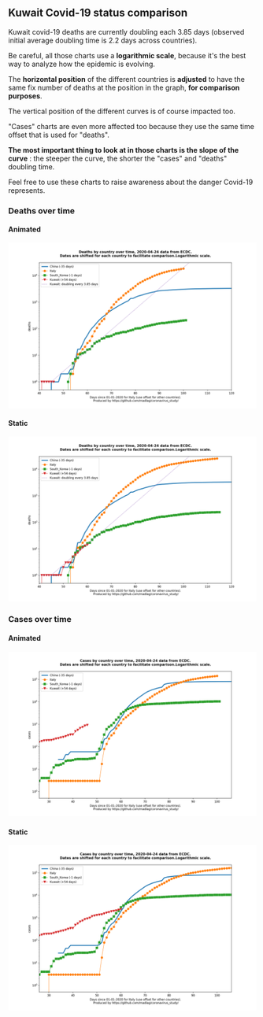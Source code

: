 ## Kuwait Covid-19 status comparison 

Kuwait covid-19 deaths are currently doubling each 3.85 days (observed initial average doubling time is 2.2 days across countries).



Be careful, all those charts use a **logarithmic scale**, because it's the best way to analyze how the epidemic is evolving.
 
The **horizontal position** of the different countries is **adjusted** to have the same fix number of deaths at the position in the graph, **for comparison purposes**.

The vertical position of the different curves is of course impacted too.

"Cases" charts are even more affected too because they use the same time offset that is used for "deaths".

**The most important thing to look at in those charts is the slope of the curve** : the steeper the curve, the shorter the "cases" and "deaths" doubling time.

Feel free to use these charts to raise awareness about the danger Covid-19 represents. 


 
### Deaths over time
 
#### Animated
![Kuwait covid-19 deaths animated chart](https://raw.githubusercontent.com/madlag/coronavirus_study/master/notebooks/graphs/2020-04-24/countries/Kuwait/2020-04-24_Kuwait_deaths.gif "Kuwait covid-19 deaths animated chart")   
 
#### Static
![Kuwait covid-19 deaths static chart](https://raw.githubusercontent.com/madlag/coronavirus_study/master/notebooks/graphs/2020-04-24/countries/Kuwait/2020-04-24_Kuwait_deaths.png "Kuwait covid-19 deaths static chart")   

 
### Cases over time
 
#### Animated
![Kuwait covid-19 cases animated chart](https://raw.githubusercontent.com/madlag/coronavirus_study/master/notebooks/graphs/2020-04-24/countries/Kuwait/2020-04-24_Kuwait_cases.gif "Kuwait covid-19 cases animated chart")   
 
#### Static
![Kuwait covid-19 cases static chart](https://raw.githubusercontent.com/madlag/coronavirus_study/master/notebooks/graphs/2020-04-24/countries/Kuwait/2020-04-24_Kuwait_cases.png "Kuwait covid-19 cases static chart")   

